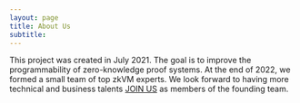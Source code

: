 ```yaml
---
layout: page
title: About Us
subtitle: 
---
```


This project was created in July 2021. The goal is to improve the programmability of zero-knowledge proof systems. At the end of 2022, we formed a small team of top zkVM experts. We look forward to having more technical and business talents [JOIN US](/joinus/) as members of the founding team.